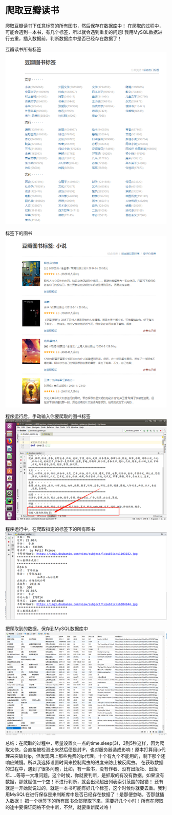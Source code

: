 # 爬取豆瓣读书
爬取豆瓣读书下任意标签的所有图书，然后保存在数据库中！
在爬取的过程中，可能会遇到一本书，有几个标签，所以就会遇到重复的问题!
我用MySQL数据进行去重，插入数据前，判断数据库中是否已经存在数据了！

豆瓣读书所有标签
![豆瓣读书的标签](https://github.com/JXiuFen/-/blob/master/%E8%B1%86%E7%93%A3%E8%AF%BB%E4%B9%A6%E6%A0%87%E7%AD%BE.png?raw=true)

标签下的图书
![所有的图书](https://github.com/JXiuFen/-/blob/master/%E8%B1%86%E7%93%A3%E8%AF%BB%E4%B9%A6%E5%9B%BE%E4%B9%A6.png?raw=true)



程序运行后，手动输入你要爬取的图书标签
![程序运行](https://github.com/JXiuFen/-/blob/master/%E4%BB%A3%E7%A0%81%E8%BF%90%E8%A1%8C.png?raw=true)


程序运行中，在爬取指定的标签下的所有图书
![爬取中](https://github.com/JXiuFen/-/blob/master/%E7%88%AC%E5%8F%96%E4%B8%AD.png?raw=true)



把爬取到的数据，保存到MySQL数据库中
![保存数据](https://github.com/JXiuFen/-/blob/master/%E6%95%B0%E6%8D%AE%E4%BF%9D%E5%AD%98.png?raw=true)



总结：在爬取的过程中，尽量设置久一点的time.sleep(3)，3到5秒这样，因为爬取太快，会直接被检测出来然后便是封IP，也对服务器造成影响！原本打算用ip代理来突破封ip，但发现网上那些免费的ip代理。十个有九个不能用的，剩下那个还响应贼慢。所以我选择设置时间来控制爬虫的进度来防止被反爬虫。
在获取数据的过程中，遇到了很多问题，比如，有一些书，没有作者、没有出版社、出版年.....等等一大堆问题。这个时候，你就要判断，是抓取的有没有数据。如果没有数据，那就赋值一个空！不进行判断，就会出现超出列表索引范围的报错！
还有就是一开始就说过的，就是一本书可能有好几个标签，这个时候你就要去重。我利用MySQL在进行保存是来判断库中是否已经存在数据了！是那便忽略，否那就插入数据！
把一个标签下的所有图书全部爬取下来，需要好几个小时！所有在爬取的途中要保证网络不会中断，不然，就要重新爬过咯！
